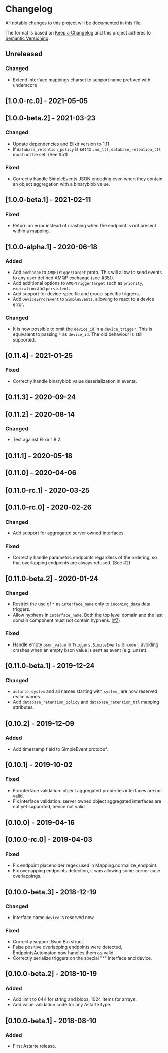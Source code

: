 # Changelog
All notable changes to this project will be documented in this file.

The format is based on [Keep a Changelog](http://keepachangelog.com/en/1.0.0/)
and this project adheres to [Semantic Versioning](http://semver.org/spec/v2.0.0.html).

## Unreleased
### Changed
- Extend interface mappings charset to support name prefixed with underscore

## [1.0.0-rc.0] - 2021-05-05

## [1.0.0-beta.2] - 2021-03-23
### Changed
- Update dependencies and Elixir version to 1.11
- If `database_retention_policy` is set to `:no_ttl`, `database_retention_ttl` must not be set. (See #51)

### Fixed
- Correctly handle SimpleEvents JSON encoding even when they contain an object aggregation with a
  binaryblob value.

## [1.0.0-beta.1] - 2021-02-11
### Fixed
- Return an error instead of crashing when the endpoint is not present within a mapping.

## [1.0.0-alpha.1] - 2020-06-18
### Added
- Add `exchange` to `AMQPTriggerTarget` proto. This will allow to send events to any user defined
  AMQP exchange (see [#351](https://github.com/astarte-platform/astarte/issues/351)).
- Add additional options to `AMQPTriggerTarget` such as `priority`, `expiration` and `persistent`.
- Add support for device-specific and group-specific triggers.
- Add `DeviceErrorEvent` to `SimpleEvents`, allowing to react to a device error.

### Changed
- It is now possible to omit the `device_id` in a `device_trigger`. This is equivalent to passing
  `*` as `device_id`. The old behaviour is still supported.

## [0.11.4] - 2021-01-25
### Fixed
- Correctly handle binaryblob value deserialization in events.

## [0.11.3] - 2020-09-24

## [0.11.2] - 2020-08-14
### Changed
- Test against Elixir 1.8.2.

## [0.11.1] - 2020-05-18

## [0.11.0] - 2020-04-06

## [0.11.0-rc.1] - 2020-03-25

## [0.11.0-rc.0] - 2020-02-26
### Changed
- Add support for aggregated server owned interfaces.

### Fixed
- Correctly handle parametric endpoints regardless of the ordering, so that overlapping endpoints are always refused. (See #2)

## [0.11.0-beta.2] - 2020-01-24
### Changed
- Restrict the use of `*` as `interface_name` only to `incoming_data` data triggers.
- Allow hyphens in `interface_name`. Both the top level domain and the last domain component
  must not contain hyphens. ([#7](https://github.com/astarte-platform/astarte_core/issues/7))

### Fixed
- Handle empty `bson_value` in `Triggers.SimpleEvents.Encoder`, avoiding crashes when an empty bson
  value is sent as event (e.g. unset).

## [0.11.0-beta.1] - 2019-12-24
### Changed
- `astarte`, `system` and all names starting with `system_` are now reserved realm names.
- Add `database_retention_policy` and `database_retention_ttl` mapping attributes.

## [0.10.2] - 2019-12-09
### Added
- Add timestamp field to SimpleEvent protobuf.

## [0.10.1] - 2019-10-02
### Fixed
- Fix interface validation: object aggregated properties interfaces are not valid.
- Fix interface validation: server owned object aggregated interfaces are not yet supported, hence not valid.

## [0.10.0] - 2019-04-16

## [0.10.0-rc.0] - 2019-04-03
### Fixed
- Fix endpoint placeholder regex used in Mapping.normalize_endpoint.
- Fix overlapping endpoints detection, it was allowing some corner case overlappings.

## [0.10.0-beta.3] - 2018-12-19
### Changed
- Interface name `device` is reserved now.

### Fixed
- Correctly support Bson.Bin struct.
- False positive overlapping endpoints were detected, EndpointsAutomaton now handles them as valid.
- Correctly serialize triggers on the special "*" interface and device.

## [0.10.0-beta.2] - 2018-10-19
### Added
- Add limit to 64K for string and blobs, 1024 items for arrays.
- Add value validation code for any Astarte type.

## [0.10.0-beta.1] - 2018-08-10
### Added
- First Astarte release.
